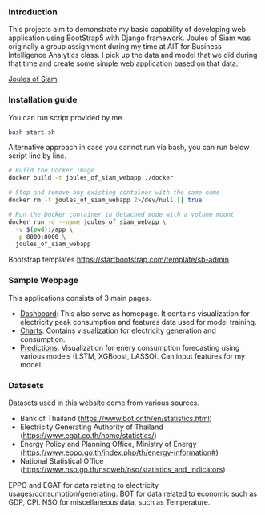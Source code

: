 ### Introduction
This projects aim to demonstrate my basic capability of developing web application using BootStrap5 with Django framework.
Joules of Siam was originally a group assignment during my time at AIT for Business Intelligence Analytics
class. I pick up the data and model that we did during that time and create some simple web application based
on that data.

[Joules of Siam](https://github.com/TonsonP/Joules_of_Siam)

### Installation guide

You can run script provided by me. 
```bash
bash start.sh
```
Alternative approach in case you cannot run via bash, you can run below script line by line.
```sh
# Build the Docker image
docker build -t joules_of_siam_webapp ./docker

# Stop and remove any existing container with the same name
docker rm -f joules_of_siam_webapp 2>/dev/null || true

# Run the Docker container in detached mode with a volume mount
docker run -d --name joules_of_siam_webapp \
  -v $(pwd):/app \
  -p 8000:8000 \
  joules_of_siam_webapp
```

Bootstrap templates
https://startbootstrap.com/template/sb-admin

### Sample Webpage
This applications consists of 3 main pages.
- [Dashboard](./fig/page_dashboard.png): This also serve as homepage. It contains visualization for electricity peak consumption and features data used for model training.
- [Charts](./fig/page_charts.png): Contains visualization for electricity generation and consumption.
- [Predictions](./fig/page_predictions.png): Visualization for enery consumption forecasting using various models (LSTM, XGBoost, LASSO). Can input features for my model.

### Datasets
Datasets used in this website come from various sources.
- Bank of Thailand (https://www.bot.or.th/en/statistics.html)
- Electricity Generating Authority of Thailand (https://www.egat.co.th/home/statistics/)
- Energy Policy and Planning Office, Ministry of Energy (https://www.eppo.go.th/index.php/th/energy-information#)
- National Statistical Office (https://www.nso.go.th/nsoweb/nso/statistics_and_indicators)

EPPO and EGAT for data relating to electricity usages/consumption/generating.
BOT for data related to economic such as GDP, CPI.
NSO for miscellaneous data, such as Temperature.



